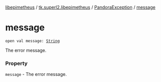 [libepimetheus](../../index.md) / [tk.superl2.libepimetheus](../index.md) / [PandoraException](index.md) / [message](./message.md)

# message

`open val message: `[`String`](https://kotlinlang.org/api/latest/jvm/stdlib/kotlin/-string/index.html)

The error message.

### Property

`message` - The error message.